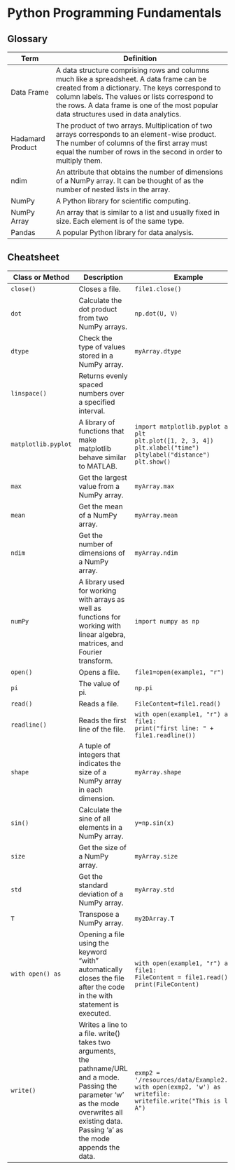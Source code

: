 # Python Programming Fundamentals

## Glossary

| Term       | Definition |
| ---------- | ---------- |
| Data Frame | A data structure comprising rows and columns much like a spreadsheet. A data frame can be created from a dictionary. The keys correspond to column labels. The values or lists correspond to the rows. A data frame is one of the most popular data structures used in data analytics. |
| Hadamard Product | The product of two arrays. Multiplication of two arrays corresponds to an element-wise product. The number of columns of the first array must equal the number of rows in the second in order to multiply them. |
| ndim | An attribute that obtains the number of dimensions of a NumPy array. It can be thought of as the number of nested lists in the array. |
| NumPy | A Python library for scientific computing. |
| NumPy Array | An array that is similar to a list and usually fixed in size. Each element is of the same type. |
| Pandas | A popular Python library for data analysis. |


## Cheatsheet

| Class or Method | Description | Example     |
| --------------- | ----------- | ----------- |
| `close()` | Closes a file. | `file1.close()` |
| `dot` | Calculate the dot product from two NumPy arrays. | `np.dot(U, V)` |
| `dtype` | Check the type of values stored in a NumPy array. | `myArray.dtype` |
| `linspace()` | Returns evenly spaced numbers over a specified interval. |
| `matplotlib.pyplot` | A library of functions that make matplotlib behave similar to MATLAB. | `import matplotlib.pyplot as plt` </br> `plt.plot([1, 2, 3, 4])` </br> `plt.xlabel("time")` </br> `pltylabel("distance")` </br> `plt.show()` |
| `max` | Get the largest value from a NumPy array. | `myArray.max` |
| `mean` | Get the mean of a NumPy array. | `myArray.mean` |
| `ndim` | Get the number of dimensions of a NumPy array. | `myArray.ndim` |
| `numPy` | A library used for working with arrays as well as functions for working with linear algebra, matrices, and Fourier transform. | `import numpy as np` |
| `open()` | Opens a file. | `file1=open(example1, "r")` |
| `pi` | The value of pi. | `np.pi` |
| `read()` | Reads a file. | `FileContent=file1.read()` |
| `readline()` | Reads the first line of the file. | `with open(example1, "r") as file1:` </br> `print("first line: " + file1.readline())` |
| `shape` | A tuple of integers that indicates the size of a NumPy array in each dimension. | `myArray.shape` |
| `sin()` | Calculate the sine of all elements in a NumPy array. | `y=np.sin(x)` |
| `size` | Get the size of a NumPy array. | `myArray.size` |
| `std` | Get the standard deviation of a NumPy array. | `myArray.std` |
| `T` | Transpose a NumPy array. | `my2DArray.T` |
| `with open() as` | Opening a file using the keyword “with” automatically closes the file after the code in the with statement is executed. | `with open(example1, "r") as file1:` </br> `FileContent = file1.read()` </br> `print(FileContent)` |
| `write()` | Writes a line to a file. write() takes two arguments, the pathname/URL and a mode. Passing the parameter ‘w’ as the mode overwrites all existing data. Passing ‘a’ as the mode appends the data. | `exmp2 = '/resources/data/Example2.txt'` </br> `with open(exmp2, 'w') as writefile:` </br> `writefile.write("This is line A")` |
